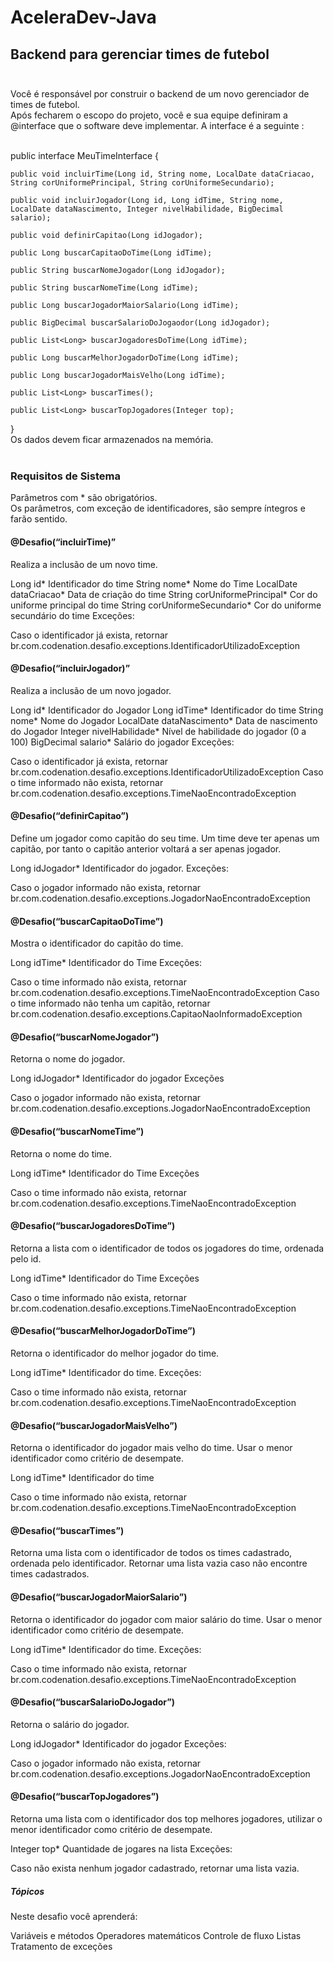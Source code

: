 # AceleraDev-Java

## Backend para gerenciar times de futebol<br><br>

Você é responsável por construir o backend de um novo gerenciador de times de futebol.<br> 
Após fecharem o escopo do projeto, você e sua equipe definiram a @interface que o software deve implementar. A interface é a seguinte :<br><br>

public interface MeuTimeInterface {

	public void incluirTime(Long id, String nome, LocalDate dataCriacao, String corUniformePrincipal, String corUniformeSecundario);

	public void incluirJogador(Long id, Long idTime, String nome, LocalDate dataNascimento, Integer nivelHabilidade, BigDecimal salario);

	public void definirCapitao(Long idJogador);

	public Long buscarCapitaoDoTime(Long idTime);

	public String buscarNomeJogador(Long idJogador);

	public String buscarNomeTime(Long idTime);

	public Long buscarJogadorMaiorSalario(Long idTime);

	public BigDecimal buscarSalarioDoJogaodor(Long idJogador);

	public List<Long> buscarJogadoresDoTime(Long idTime);

	public Long buscarMelhorJogadorDoTime(Long idTime);

	public Long buscarJogadorMaisVelho(Long idTime);

	public List<Long> buscarTimes();

	public List<Long> buscarTopJogadores(Integer top);
}
<br>
Os dados devem ficar armazenados na memória.<br><br>

### Requisitos de Sistema<br>
Parâmetros com * são obrigatórios.<br>
Os parâmetros, com exceção de identificadores, são sempre íntegros e farão sentido.<br>

#### @Desafio(“incluirTime)”
Realiza a inclusão de um novo time.

Long id* Identificador do time
String nome* Nome do Time
LocalDate dataCriacao* Data de criação do time
String corUniformePrincipal* Cor do uniforme principal do time
String corUniformeSecundario* Cor do uniforme secundário do time
Exceções:

Caso o identificador já exista, retornar br.com.codenation.desafio.exceptions.IdentificadorUtilizadoException

#### @Desafio(“incluirJogador)”
Realiza a inclusão de um novo jogador.

Long id* Identificador do Jogador
Long idTime* Identificador do time
String nome* Nome do Jogador
LocalDate dataNascimento* Data de nascimento do Jogador
Integer nivelHabilidade* Nível de habilidade do jogador (0 a 100)
BigDecimal salario* Salário do jogador
Exceções:

Caso o identificador já exista, retornar br.com.codenation.desafio.exceptions.IdentificadorUtilizadoException
Caso o time informado não exista, retornar br.com.codenation.desafio.exceptions.TimeNaoEncontradoException

#### @Desafio(“definirCapitao”)
Define um jogador como capitão do seu time. Um time deve ter apenas um capitão, por tanto o capitão anterior voltará a ser apenas jogador.

Long idJogador* Identificador do jogador.
Exceções:

Caso o jogador informado não exista, retornar br.com.codenation.desafio.exceptions.JogadorNaoEncontradoException

#### @Desafio(“buscarCapitaoDoTime”)
Mostra o identificador do capitão do time.

Long idTime* Identificador do Time
Exceções:

Caso o time informado não exista, retornar br.com.codenation.desafio.exceptions.TimeNaoEncontradoException
Caso o time informado não tenha um capitão, retornar br.com.codenation.desafio.exceptions.CapitaoNaoInformadoException

#### @Desafio(“buscarNomeJogador”)
Retorna o nome do jogador.

Long idJogador* Identificador do jogador
Exceções

Caso o jogador informado não exista, retornar br.com.codenation.desafio.exceptions.JogadorNaoEncontradoException

#### @Desafio(“buscarNomeTime”)
Retorna o nome do time.

Long idTime* Identificador do Time
Exceções

Caso o time informado não exista, retornar br.com.codenation.desafio.exceptions.TimeNaoEncontradoException

#### @Desafio(“buscarJogadoresDoTime”)
Retorna a lista com o identificador de todos os jogadores do time, ordenada pelo id.

Long idTime* Identificador do Time
Exceções

Caso o time informado não exista, retornar br.com.codenation.desafio.exceptions.TimeNaoEncontradoException

#### @Desafio(“buscarMelhorJogadorDoTime”)
Retorna o identificador do melhor jogador do time.

Long idTime* Identificador do time.
Exceções:

Caso o time informado não exista, retornar br.com.codenation.desafio.exceptions.TimeNaoEncontradoException

#### @Desafio(“buscarJogadorMaisVelho”)
Retorna o identificador do jogador mais velho do time. Usar o menor identificador como critério de desempate.

Long idTime* Identificador do time

Caso o time informado não exista, retornar br.com.codenation.desafio.exceptions.TimeNaoEncontradoException

#### @Desafio(“buscarTimes”)
Retorna uma lista com o identificador de todos os times cadastrado, ordenada pelo identificador. Retornar uma lista vazia caso não encontre times cadastrados.

#### @Desafio(“buscarJogadorMaiorSalario”)
Retorna o identificador do jogador com maior salário do time. Usar o menor identificador como critério de desempate.

Long idTime* Identificador do time.
Exceções:

Caso o time informado não exista, retornar br.com.codenation.desafio.exceptions.TimeNaoEncontradoException

#### @Desafio(“buscarSalarioDoJogador”)
Retorna o salário do jogador.

Long idJogador* Identificador do jogador
Exceções:

Caso o jogador informado não exista, retornar br.com.codenation.desafio.exceptions.JogadorNaoEncontradoException

#### @Desafio(“buscarTopJogadores”)
Retorna uma lista com o identificador dos top melhores jogadores, utilizar o menor identificador como critério de desempate.

Integer top* Quantidade de jogares na lista
Exceções:

Caso não exista nenhum jogador cadastrado, retornar uma lista vazia.
##### Tópicos
Neste desafio você aprenderá:

Variáveis e métodos
Operadores matemáticos
Controle de fluxo
Listas
Tratamento de exceções

